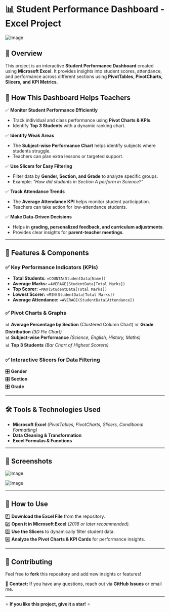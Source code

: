 # 📊 Student Performance Dashboard - Excel Project
![Image](https://github.com/user-attachments/assets/10d9d0fe-a63f-4446-afa7-cf7522ac8839)

## 📌 Overview  
This project is an interactive **Student Performance Dashboard** created using **Microsoft Excel**. It provides insights into student scores, attendance, and performance across different sections using **PivotTables, PivotCharts, Slicers, and KPI Metrics**.

## 🎯 How This Dashboard Helps Teachers  
✅ **Monitor Student Performance Efficiently**  
- Track individual and class performance using **Pivot Charts & KPIs**.  
- Identify **Top 3 Students** with a dynamic ranking chart.  

✅ **Identify Weak Areas**  
- The **Subject-wise Performance Chart** helps identify subjects where students struggle.  
- Teachers can plan extra lessons or targeted support.  

✅ **Use Slicers for Easy Filtering**  
- Filter data by **Gender, Section, and Grade** to analyze specific groups.  
- Example: *"How did students in Section A perform in Science?"*  

✅ **Track Attendance Trends**  
- The **Average Attendance KPI** helps monitor student participation.  
- Teachers can take action for low-attendance students.  

✅ **Make Data-Driven Decisions**  
- Helps in **grading, personalized feedback, and curriculum adjustments**.  
- Provides clear insights for **parent-teacher meetings**.  

---

## 📂 Features & Components  

### ✅ Key Performance Indicators (KPIs)  
- **Total Students:** `=COUNTA(StudentData[Name])`  
- **Average Marks:** `=AVERAGE(StudentData[Total Marks])`  
- **Top Scorer:** `=MAX(StudentData[Total Marks])`  
- **Lowest Scorer:** `=MIN(StudentData[Total Marks])`  
- **Average Attendance:** `=AVERAGE(StudentData[Attendance])`  

### ✅ Pivot Charts & Graphs  
📊 **Average Percentage by Section** (Clustered Column Chart)
📊 **Grade Distribution** *(3D Pie Chart)*  
📊 **Subject-wise Performance** *(Science, English, History, Maths)*  
📊 **Top 3 Students** *(Bar Chart of Highest Scorers)*  

### ✅ Interactive Slicers for Data Filtering  
🎛 **Gender**  
🎛 **Section**  
🎛 **Grade**  

---

## 🛠️ Tools & Technologies Used  
- **Microsoft Excel** *(PivotTables, PivotCharts, Slicers, Conditional Formatting)*  
- **Data Cleaning & Transformation**  
- **Excel Formulas & Functions**  

---

## 📸 Screenshots  
![Image](https://github.com/user-attachments/assets/03aabbbd-6e75-4973-8115-6a1be0b0bdbb)

![Image](https://github.com/user-attachments/assets/10d9d0fe-a63f-4446-afa7-cf7522ac8839)



---

## 🚀 How to Use  
1️⃣ **Download the Excel File** from the repository.  
2️⃣ **Open it in Microsoft Excel** *(2016 or later recommended).*  
3️⃣ **Use the Slicers** to dynamically filter student data.  
4️⃣ **Analyze the Pivot Charts & KPI Cards** for performance insights.  

---

## 📢 Contributing  
Feel free to **fork** this repository and add new insights or features!  

📧 **Contact:** If you have any questions, reach out via **GitHub Issues** or email me.  

---

⭐ **If you like this project, give it a star!** ⭐  
